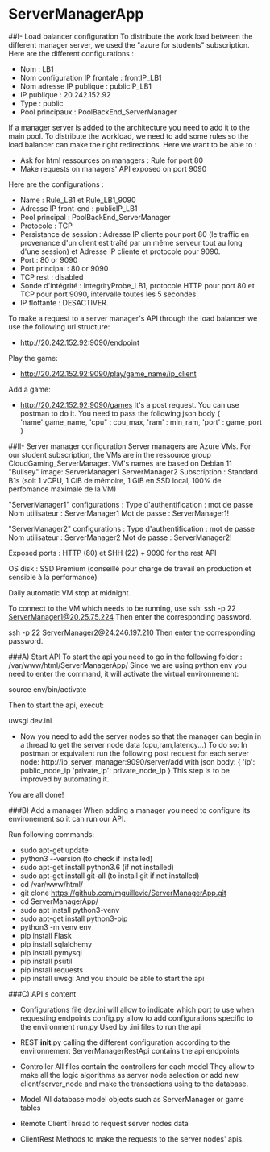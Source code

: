 # ServerManagerApp

##I- Load balancer configuration
To distribute the work load between the different manager server, we used  the "azure for students" subscription.
Here are the different configurations : 
- Nom : LB1
- Nom configuration IP frontale : frontIP_LB1
- Nom adresse IP publique : publicIP_LB1
- IP publique : 20.242.152.92
- Type : public
- Pool principaux : PoolBackEnd_ServerManager

If a manager server is added to the architecture you need to add it to the main pool.
To distribute the workload, we need to add some rules so the load balancer can make the right redirections.
Here we want to be able to :
- Ask for html ressources on managers : Rule for port 80
- Make requests on managers' API exposed on port 9090

Here are the configurations : 
- Name : Rule_LB1 et Rule_LB1_9090
- Adresse IP front-end : publicIP_LB1
- Pool principal : PoolBackEnd_ServerManager
- Protocole : TCP
- Persistance de session : Adresse IP cliente pour port 80 (le traffic en provenance d'un client est traîté par un même serveur tout au long d'une session) et Adresse IP cliente et protocole pour 9090.
- Port : 80 or 9090
- Port principal : 80 or 9090
- TCP rest : disabled
- Sonde d'intégrité : IntegrityProbe_LB1, protocole HTTP pour port 80 et TCP pour port 9090, intervalle toutes les 5 secondes.
- IP flottante : DESACTIVER.

To make a request to a server manager's API through the load balancer we use the following url structure:
- http://20.242.152.92:9090/endpoint

Play the game:
- http://20.242.152.92:9090/play/game_name/ip_client

Add a game: 
- http://20.242.152.92:9090/games
It's a post request. You can use postman to do it.
You need to pass the following json body
{
  'name':game_name,
  'cpu" : cpu_max,
  'ram' : min_ram,
  'port' : game_port
}


##II- Server manager configuration
Server managers are Azure VMs. For our student subscription, the VMs are in the ressource group CloudGaming_ServerManager.
VM's names are based on Debian 11 "Bullsey" image:
ServerManager1
ServerManager2
Subscription : Standard B1s (soit 1 vCPU, 1 CiB de mémoire, 1 GiB en SSD local, 100% de perfomance maximale de la VM)

"ServerManager1" configurations :
Type d'authentification : mot de passe
Nom utilisateur : ServerManager1
Mot de passe : ServerManager1!

"ServerManager2" configurations :
Type d'authentification : mot de passe
Nom utilisateur : ServerManager2
Mot de passe : ServerManager2!

Exposed ports : HTTP (80) et SHH (22) + 9090 for the rest API

OS disk : SSD Premium (conseillé pour charge de travail en production et sensible à la performance)

Daily automatic VM stop at midnight.

To connect to the VM which needs to be running, use ssh:
ssh -p 22 ServerManager1@20.25.75.224
Then enter the corresponding password.

ssh -p 22 ServerManager2@24.246.197.210
Then enter the corresponding password.

###A) Start API
To start the api you need to go in the following folder : /var/www/html/ServerManagerApp/
Since we are using python env you need to enter the command, it will activate the virtual environnement: 

source env/bin/activate

Then to start the api, execut:

uwsgi dev.ini

- Now you need to add the server nodes so that the manager can begin in a thread to get the server node data (cpu,ram,latency...)
To do so:
In postman or equivalent run the following post request for each server node:
http://ip_server_manager:9090/server/add
with json body:
{
  'ip': public_node_ip
  'private_ip': private_node_ip
}
This step is to be improved by automating it.

You are all done!

###B) Add a manager
When adding a manager you need to configure its environement so it can run our API.

Run following commands:

- sudo apt-get update
- python3 --version (to check if installed)
- sudo apt-get install python3.6 (if not installed)
- sudo apt-get install git-all (to install git if not installed)
- cd /var/www/html/
- git clone https://github.com/mguillevic/ServerManagerApp.git
- cd ServerManagerApp/
- sudo apt install python3-venv
- sudo apt-get install python3-pip
- python3 -m venv env
- pip install Flask
- pip install sqlalchemy
- pip install pymysql
- pip install psutil
- pip install requests
- pip install uwsgi
And you should be able to start the api

###C) API's content
 - Configurations file
 dev.ini will allow to indicate which port to use when requesting endpoints
 config.py allow to add configurations specific to the environment
 run.py Used by .ini files to run the api
 
 - REST
 __init__.py calling the different configuration according to the environnement
 ServerManagerRestApi contains the api endpoints
 
 - Controller
 All files contain the controllers for each model
 They allow to make all the logic algorithms as server node selection or add new client/server_node and make the transactions using to the database.
 
 - Model
 All database model objects such as ServerManager or game tables
 
 - Remote
 ClientThread to request server nodes data
 
 - ClientRest
 Methods to make the requests to the server nodes' apis.

 










